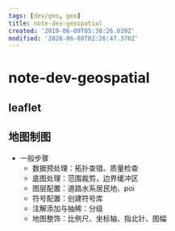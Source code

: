 ```yaml
---
tags: [dev/geo, geo]
title: note-dev-geospatial
created: '2019-06-09T05:38:26.039Z'
modified: '2020-06-08T02:26:47.370Z'
---
```


# note-dev-geospatial


## leaflet


























## 地图制图
- 一般步骤
    - 数据预处理：拓扑查错、质量检查
    - 底图处理：范围裁剪，边界缓冲区
    - 图层配置：道路水系居民地、poi
    - 符号配置：创建符号库
    - 注解添加与抽稀：分级
    - 地图整饰：比例尺、坐标轴、指北针、图幅
